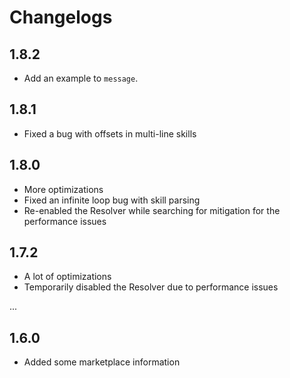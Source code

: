 # Changelogs

## 1.8.2

- Add an example to `message`.

## 1.8.1

- Fixed a bug with offsets in multi-line skills

## 1.8.0

- More optimizations
- Fixed an infinite loop bug with skill parsing
- Re-enabled the Resolver while searching for mitigation for the performance issues

## 1.7.2

- A lot of optimizations
- Temporarily disabled the Resolver due to performance issues

...

## 1.6.0

- Added some marketplace information
